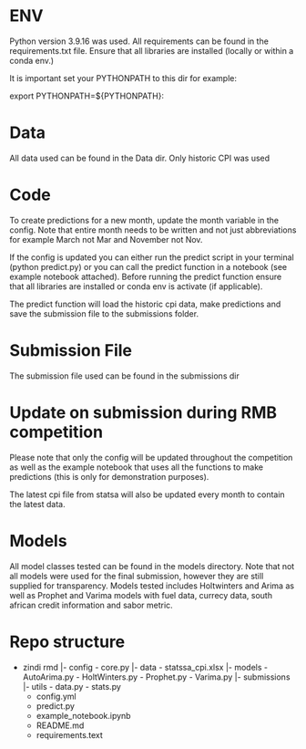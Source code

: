 # ENV
Python version 3.9.16 was used. All requirements can be found in the requirements.txt file. Ensure that all libraries are installed (locally or within a conda env.)

It is important set your PYTHONPATH to this dir for example:

export PYTHONPATH=${PYTHONPATH}:<path to directory>

# Data
All data used can be found in the Data dir. Only historic CPI was used

# Code
To create predictions for a new month, update the month variable in the config. Note that entire month needs to be written and not just abbreviations for example March not Mar and November not Nov.

If the config is updated you can either run the predict script in your terminal (python predict.py) or you can call the predict function in a notebook (see example notebook attached). Before running the predict function ensure that all libraries are installed or conda env is activate (if applicable).

The predict function will load the historic cpi data, make predictions and save the submission file to the submissions folder.

# Submission File
The submission file used can be found in the submissions dir

# Update on submission during RMB competition
Please note that only the config will be updated throughout the competition as well as the example notebook that uses all the functions to make predictions (this is only for demonstration purposes).

The latest cpi file from statsa will also be updated every month to contain the latest data.

# Models
All model classes tested can be found in the models directory. Note that not all models were used for the final submission, however they are still supplied for transparency. Models tested includes Holtwinters and Arima as well as Prophet and Varima models with fuel data, currecy data, south african credit information and sabor metric.

# Repo structure
- zindi rmd
    |- config
        - core.py
    |- data
        - statssa_cpi.xlsx
    |- models
        - AutoArima.py
        - HoltWinters.py
        - Prophet.py
        - Varima.py
    |- submissions
    |- utils
        - data.py
        - stats.py
    - config.yml
    - predict.py
    - example_notebook.ipynb
    - README.md
    - requirements.text
    